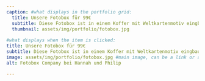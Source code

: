 ```yaml
---
caption: #what displays in the portfolio grid:
  title: Unsere Fotobox für 99€
  subtitle: Diese Fotobox ist in einem Koffer mit Weltkartenmotiv eingbaut und aktuell unser einziges Design.
  thumbnail: assets/img/portfolio/fotobox.jpg
  
#what displays when the item is clicked:
title: Unsere Fotobox für 99€
subtitle: Diese Fotobox ist in einem Koffer mit Weltkartenmotiv eingbaut und aktuell unser einziges Design. Die Bedienung erfolgt über einen Touchscreen. Auf der Stativhalterung oben links wird eine regulierbare LED Beleuchtung angebracht. Die Fotobox kostet 99€ Miete für 24h, die Anlieferung im Umkreis von 10km ist kostenlos, ansonsten kommen ggf. Versand oder Anfahrtsgebühren hinzu.
image: assets/img/portfolio/fotobox.jpg #main image, can be a link or a file in assets/img/portfolio
alt: Fotobox Company bei Hannah und Philip

---
```

 

